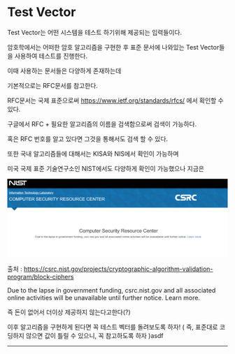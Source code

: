 # Test Vector

Test Vector는 어떤 시스템을 테스트 하기위해 제공되는 입력들이다.

암호학에서는 어떠한 암호 알고리즘을 구현한 후 표준 문서에 나와있는 Test Vector들을 사용하여 테스트를 진행한다.

이때 사용하는 문서들은 다양하게 존재하는데
                 
기본적으로는 RFC문서를 참고한다.

RFC문서는 국제 표준으로써 
https://www.ietf.org/standards/rfcs/ 에서 확인할 수 있다.

구글에서 RFC + 필요한 알고리즘의 이름을 검색함으로써 검색이 가능하다.

혹은 RFC 번호를 알고 있다면 그것을 통해서도 검색 할 수 있다.

또한 국내 알고리즘들에 대해서는 KISA와 NIS에서 확인이 가능하며

미국 국제 표준 기술연구소인 NIST에서도 다양하게 확인이 가능했으나 지금은

![no money](/img/Nomoney.PNG)

출처 : https://csrc.nist.gov/projects/cryptographic-algorithm-validation-program/block-ciphers

Due to the lapse in government funding, csrc.nist.gov and all associated online activities will be unavailable until further notice. Learn more.

즉 돈이 없어서 더이상 제공하지 않는다고한다(?)

이후 알고리즘을 구현하게 된다면 꼭 테스트 벡터를 돌려보도록 하자! ( 즉, 표준대로 코딩하지 않으면 값이 틀릴 수 있으니, 꼭 참고하도록 하자 )asdf

----
